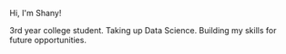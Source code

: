 Hi, I'm Shany! 

3rd year college student. Taking up Data Science. 
Building my skills for future opportunities. 
